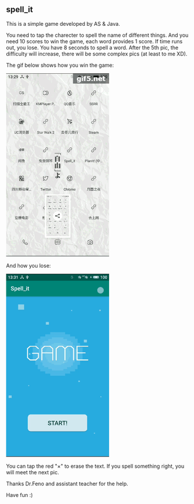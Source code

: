 ## spell_it
This is a simple game developed by AS & Java.

You need to tap the charecter to spell the name of different things. And you need 10 scores to win the game, each word provides 1 score. If time runs out, you lose. You have 8 seconds to spell a word. After the 5th pic, the difficulty will increase, there will be some complex pics (at least to me XD).

The gif below shows how you win the game:

![spell_it win](win.gif)



And how you lose:

![spell_it win](lose.gif)


You can tap the red "×" to erase the text. If you spell something right, you will meet the next pic.

Thanks Dr.Feno and assistant teacher for the help.

Have fun :)

